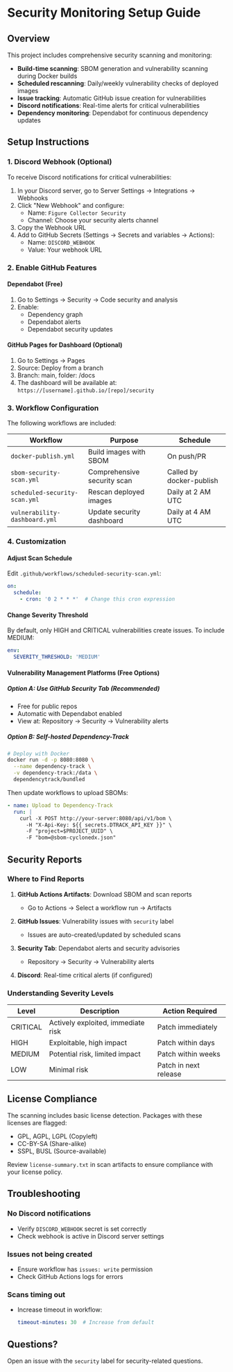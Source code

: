 # Security Monitoring Setup Guide

## Overview
This project includes comprehensive security scanning and monitoring:
- **Build-time scanning**: SBOM generation and vulnerability scanning during Docker builds
- **Scheduled rescanning**: Daily/weekly vulnerability checks of deployed images
- **Issue tracking**: Automatic GitHub issue creation for vulnerabilities
- **Discord notifications**: Real-time alerts for critical vulnerabilities
- **Dependency monitoring**: Dependabot for continuous dependency updates

## Setup Instructions

### 1. Discord Webhook (Optional)
To receive Discord notifications for critical vulnerabilities:

1. In your Discord server, go to Server Settings → Integrations → Webhooks
2. Click "New Webhook" and configure:
   - Name: `Figure Collector Security`
   - Channel: Choose your security alerts channel
3. Copy the Webhook URL
4. Add to GitHub Secrets (Settings → Secrets and variables → Actions):
   - Name: `DISCORD_WEBHOOK`
   - Value: Your webhook URL

### 2. Enable GitHub Features

#### Dependabot (Free)
1. Go to Settings → Security → Code security and analysis
2. Enable:
   - Dependency graph
   - Dependabot alerts
   - Dependabot security updates

#### GitHub Pages for Dashboard (Optional)
1. Go to Settings → Pages
2. Source: Deploy from a branch
3. Branch: main, folder: /docs
4. The dashboard will be available at: `https://[username].github.io/[repo]/security`

### 3. Workflow Configuration

The following workflows are included:

| Workflow | Purpose | Schedule |
|----------|---------|----------|
| `docker-publish.yml` | Build images with SBOM | On push/PR |
| `sbom-security-scan.yml` | Comprehensive security scan | Called by docker-publish |
| `scheduled-security-scan.yml` | Rescan deployed images | Daily at 2 AM UTC |
| `vulnerability-dashboard.yml` | Update security dashboard | Daily at 4 AM UTC |

### 4. Customization

#### Adjust Scan Schedule
Edit `.github/workflows/scheduled-security-scan.yml`:
```yaml
on:
  schedule:
    - cron: '0 2 * * *'  # Change this cron expression
```

#### Change Severity Threshold
By default, only HIGH and CRITICAL vulnerabilities create issues.
To include MEDIUM:
```yaml
env:
  SEVERITY_THRESHOLD: 'MEDIUM'
```

#### Vulnerability Management Platforms (Free Options)

##### Option A: Use GitHub Security Tab (Recommended)
- Free for public repos
- Automatic with Dependabot enabled
- View at: Repository → Security → Vulnerability alerts

##### Option B: Self-hosted Dependency-Track
```bash
# Deploy with Docker
docker run -d -p 8080:8080 \
  --name dependency-track \
  -v dependency-track:/data \
  dependencytrack/bundled
```

Then update workflows to upload SBOMs:
```yaml
- name: Upload to Dependency-Track
  run: |
    curl -X POST http://your-server:8080/api/v1/bom \
      -H "X-Api-Key: ${{ secrets.DTRACK_API_KEY }}" \
      -F "project=$PROJECT_UUID" \
      -F "bom=@sbom-cyclonedx.json"
```

## Security Reports

### Where to Find Reports

1. **GitHub Actions Artifacts**: Download SBOM and scan reports
   - Go to Actions → Select a workflow run → Artifacts

2. **GitHub Issues**: Vulnerability issues with `security` label
   - Issues are auto-created/updated by scheduled scans

3. **Security Tab**: Dependabot alerts and security advisories
   - Repository → Security → Vulnerability alerts

4. **Discord**: Real-time critical alerts (if configured)

### Understanding Severity Levels

| Level | Description | Action Required |
|-------|-------------|-----------------|
| CRITICAL | Actively exploited, immediate risk | Patch immediately |
| HIGH | Exploitable, high impact | Patch within days |
| MEDIUM | Potential risk, limited impact | Patch within weeks |
| LOW | Minimal risk | Patch in next release |

## License Compliance

The scanning includes basic license detection. Packages with these licenses are flagged:
- GPL, AGPL, LGPL (Copyleft)
- CC-BY-SA (Share-alike)
- SSPL, BUSL (Source-available)

Review `license-summary.txt` in scan artifacts to ensure compliance with your license policy.

## Troubleshooting

### No Discord notifications
- Verify `DISCORD_WEBHOOK` secret is set correctly
- Check webhook is active in Discord server settings

### Issues not being created
- Ensure workflow has `issues: write` permission
- Check GitHub Actions logs for errors

### Scans timing out
- Increase timeout in workflow:
  ```yaml
  timeout-minutes: 30  # Increase from default
  ```

## Questions?
Open an issue with the `security` label for security-related questions.